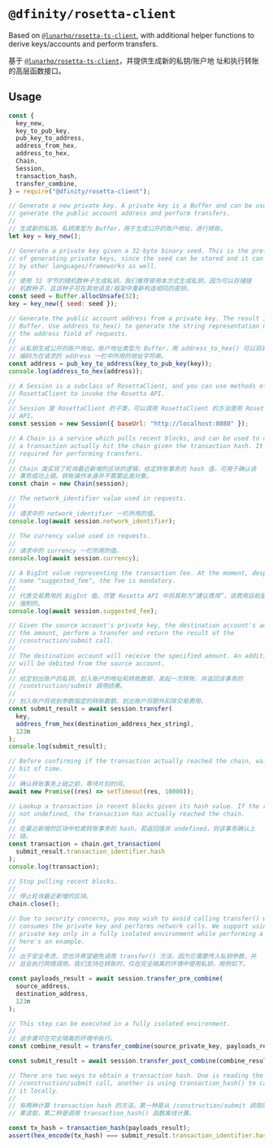 # `@dfinity/rosetta-client`

Based on [`@lunarhq/rosetta-ts-client`][rosetta-ts-client], with additional
helper functions to derive keys/accounts and perform transfers.

基于 [`@lunarhq/rosetta-ts-client`][rosetta-ts-client]，并提供生成新的私钥/账户地
址和执行转账的高层函数接口。

## Usage

```javascript
const {
  key_new,
  key_to_pub_key,
  pub_key_to_address,
  address_from_hex,
  address_to_hex,
  Chain,
  Session,
  transaction_hash,
  transfer_combine,
} = require("@dfinity/rosetta-client");

// Generate a new private key. A private key is a Buffer and can be used to
// generate the public account address and perform transfers.
//
// 生成新的私钥。私钥类型为 Buffer，用于生成公开的账户地址、进行转账。
let key = key_new();

// Generate a private key given a 32-byte binary seed. This is the preferred way
// of generating private keys, since the seed can be stored and it can be used
// by other languages/frameworks as well.
//
// 使用 32 字节的随机数种子生成私钥。我们推荐使用本方式生成私钥，因为可以存储随
// 机数种子，且该种子可在其他语言/框架中重新构造相同的密钥。
const seed = Buffer.allocUnsafe(32);
key = key_new({ seed: seed });

// Generate the public account address from a private key. The result is a
// Buffer. Use address_to_hex() to generate the string representation used in
// the address field of requests.
//
// 从私钥生成公开的账户地址。账户地址类型为 Buffer，用 address_to_hex() 可以将其
// 编码为在请求的 address 一栏中所用的地址字符串。
const address = pub_key_to_address(key_to_pub_key(key));
console.log(address_to_hex(address));

// A Session is a subclass of RosettaClient, and you can use methods of
// RosettaClient to invoke the Rosetta API.
//
// Session 是 RosettaClient 的子类，可以调用 RosettaClient 的方法使用 Rosetta
// API。
const session = new Session({ baseUrl: "http://localhost:8080" });

// A Chain is a service which polls recent blocks, and can be used to confirm if
// a transaction actually hit the chain given the transaction hash. It's not
// required for performing transfers.
//
// Chain 类实现了轮询最近新增的区块的逻辑，给定转账事务的 hash 值，可用于确认该
// 事务成功上链。转账操作本身并不需要此类对象。
const chain = new Chain(session);

// The network_identifier value used in requests.
//
// 请求中的 network_identifier 一栏所用的值。
console.log(await session.network_identifier);

// The currency value used in requests.
//
// 请求中的 currency 一栏所用的值。
console.log(await session.currency);

// A BigInt value representing the transaction fee. At the moment, despite the
// name "suggested_fee", the fee is mandatory.
//
// 代表交易费用的 BigInt 值。尽管 Rosetta API 中将其称为“建议费用”，该费用目前是
// 强制的。
console.log(await session.suggested_fee);

// Given the source account's private key, the destination account's address and
// the amount, perform a transfer and return the result of the
// /construction/submit call.
//
// The destination account will receive the specified amount. An additional fee
// will be debited from the source account.
//
// 给定划出账户的私钥、划入账户的地址和转账数额，发起一次转账，并返回该事务的
// /construction/submit 调用结果。
//
// 划入账户将收到参数指定的转账数额。划出账户将额外扣除交易费用。
const submit_result = await session.transfer(
  key,
  address_from_hex(destination_address_hex_string),
  123n
);
console.log(submit_result);

// Before confirming if the transaction actually reached the chain, wait for a
// bit of time.
//
// 确认转账事务上链之前，等待片刻时间。
await new Promise((res) => setTimeout(res, 10000));

// Lookup a transaction in recent blocks given its hash value. If the result is
// not undefined, the transaction has actually reached the chain.
//
// 在最近新增的区块中检索转账事务的 hash。若返回值非 undefined，则该事务确认上
// 链。
const transaction = chain.get_transaction(
  submit_result.transaction_identifier.hash
);
console.log(transaction);

// Stop polling recent blocks.
//
// 停止轮询最近新增的区块。
chain.close();

// Due to security concerns, you may wish to avoid calling transfer() which
// consumes the private key and performs network calls. We support using the
// private key only in a fully isolated environment while performing a transfer,
// here's an example.
//
// 出于安全考虑，您也许希望避免调用 transfer() 方法，因为它需要传入私钥参数，并
// 且会执行网络调用。我们支持在转账时，仅在完全隔离的环境中使用私钥，用例如下。

const payloads_result = await session.transfer_pre_combine(
  source_address,
  destination_address,
  123n
);

// This step can be executed in a fully isolated environment.
//
// 该步骤可在完全隔离的环境中执行。
const combine_result = transfer_combine(source_private_key, payloads_result);

const submit_result = await session.transfer_post_combine(combine_result);

// There are two ways to obtain a transaction hash. One is reading the result of
// /construction/submit call, another is using transaction_hash() to calculate
// it locally.
//
// 有两种计算 transaction hash 的方法。第一种是从 /construction/submit 调用的结
// 果读取，第二种是调用 transaction_hash() 函数离线计算。

const tx_hash = transaction_hash(payloads_result);
assert(hex_encode(tx_hash) === submit_result.transaction_identifier.hash);
```

[rosetta-ts-client]: https://github.com/lunarhq/rosetta-ts-client

<!--
## TODO

- [x] Watch out for the next test net deployment, set appropriate default fee.
- [x] Given a transaction hash, query the transfer status and confirm if it
      reached the chain or is rejected. Since `ic-rosetta-api` doesn't implement
      [`/search/transactions`][search_transactions] yet, the JavaScript SDK may need
      to workaround this by polling all blocks and doing its own indexing.
- [ ] Error handling in the polling logic.
- [ ] Other high-level Rosetta API wrappers (or redirect underlying
  `RosettaClient` method calls so to avoid some boilerplates in the request,
  e.g. `network_identifier`).
- [x] Proper license & packaging.
- [ ] Better names.

[search_transactions]: https://www.rosetta-api.org/docs/SearchApi.html#searchtransactions
-->
